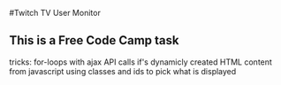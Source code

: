 #Twitch TV User Monitor


This is a Free Code Camp task
-------------------------------

tricks:
 for-loops with ajax API calls
 if's
 dynamicly created HTML content from javascript
 using classes and ids to pick what is displayed
